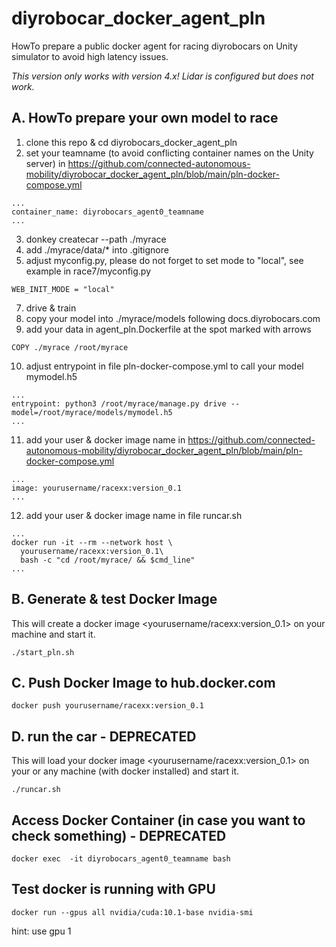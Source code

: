 # diyrobocar_docker_agent_pln
HowTo prepare a public docker agent for racing diyrobocars on Unity simulator to avoid high latency issues.

*This version only works with version 4.x! Lidar is configured but does not work.*


## A. HowTo prepare your own model to race

1. clone this repo & cd diyrobocars_docker_agent_pln
2. set your teamname (to avoid conflicting container names on the Unity server) in  https://github.com/connected-autonomous-mobility/diyrobocar_docker_agent_pln/blob/main/pln-docker-compose.yml
```
...
container_name: diyrobocars_agent0_teamname
...
```
3. donkey createcar --path ./myrace
4. add ./myrace/data/* into .gitignore
5. adjust myconfig.py, please do not forget to set mode to "local", see example in race7/myconfig.py
```
WEB_INIT_MODE = "local"   
```
7. drive & train 
8. copy your model into ./myrace/models following docs.diyrobocars.com
9. add your data in agent_pln.Dockerfile at the spot marked with arrows
```
COPY ./myrace /root/myrace
```
10. adjust entrypoint in file pln-docker-compose.yml to call your model mymodel.h5
```
...
entrypoint: python3 /root/myrace/manage.py drive --model=/root/myrace/models/mymodel.h5
...
```
11. add your user & docker image name in https://github.com/connected-autonomous-mobility/diyrobocar_docker_agent_pln/blob/main/pln-docker-compose.yml
```
...
image: yourusername/racexx:version_0.1
...
```
12. add your user & docker image name in file runcar.sh
```
...
docker run -it --rm --network host \
  yourusername/racexx:version_0.1\
  bash -c "cd /root/myrace/ && $cmd_line"
...
```

## B. Generate & test Docker Image
This will create a docker image <yourusername/racexx:version_0.1> on your machine and start it. 
```
./start_pln.sh
```
## C. Push Docker Image to hub.docker.com
```
docker push yourusername/racexx:version_0.1
```

## D. run the car - DEPRECATED
This will load your docker image <yourusername/racexx:version_0.1> on your or any machine (with docker installed) and start it. 
```
./runcar.sh
```

## Access Docker Container (in case you want to check something) - DEPRECATED
```
docker exec  -it diyrobocars_agent0_teamname bash
```

## Test docker is running with GPU
```
docker run --gpus all nvidia/cuda:10.1-base nvidia-smi
```

hint: use gpu 1
